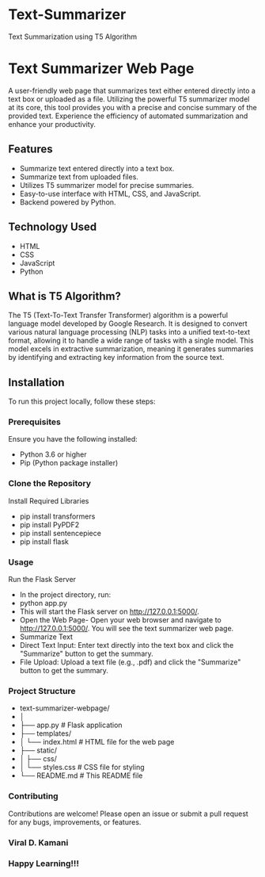 # Text-Summarizer
Text Summarization using T5 Algorithm 

# Text Summarizer Web Page

A user-friendly web page that summarizes text either entered directly into a text box or uploaded as a file. Utilizing the powerful T5 summarizer model at its core, this tool provides you with a precise and concise summary of the provided text. Experience the efficiency of automated summarization and enhance your productivity.

## Features

- Summarize text entered directly into a text box.
- Summarize text from uploaded files.
- Utilizes T5 summarizer model for precise summaries.
- Easy-to-use interface with HTML, CSS, and JavaScript.
- Backend powered by Python.

## Technology Used

- HTML
- CSS
- JavaScript
- Python

## What is T5 Algorithm?

The T5 (Text-To-Text Transfer Transformer) algorithm is a powerful language model developed by Google Research. It is designed to convert various natural language processing (NLP) tasks into a unified text-to-text format, allowing it to handle a wide range of tasks with a single model. This model excels in extractive summarization, meaning it generates summaries by identifying and extracting key information from the source text.

## Installation

To run this project locally, follow these steps:

### Prerequisites

Ensure you have the following installed:

- Python 3.6 or higher
- Pip (Python package installer)

### Clone the Repository

Install Required Libraries
- pip install transformers
- pip install PyPDF2
- pip install sentencepiece
- pip install flask

### Usage
Run the Flask Server

- In the project directory, run:
- python app.py
- This will start the Flask server on http://127.0.0.1:5000/.
- Open the Web Page- Open your web browser and navigate to http://127.0.0.1:5000/. You will see the text summarizer web page.
- Summarize Text
- Direct Text Input: Enter text directly into the text box and click the "Summarize" button to get the summary.
- File Upload: Upload a text file (e.g., .pdf) and click the "Summarize" button to get the summary.

### Project Structure

- text-summarizer-webpage/
- │
- ├── app.py                  # Flask application
- ├── templates/
- │   └── index.html          # HTML file for the web page
- ├── static/
- │   ├── css/
- │        └── styles.css      # CSS file for styling
- └── README.md               # This README file


### Contributing
Contributions are welcome! Please open an issue or submit a pull request for any bugs, improvements, or features.

### Viral D. Kamani 
### Happy Learning!!!